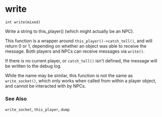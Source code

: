 # write

`int write(mixed)`

Write a string to this_player() (which might actually be an NPC).

This function is a wrapper around `this_player()->catch_tell()`, and will 
return 0 or 1, depending on whether an object was able to receive the message. 
Both players and NPCs can receive messages via `write()`.

If there is no current player, or `catch_tell()` isn't defined, the message will
be written to the debug log.

While the name may be similar, this function is not the same as `write_socket()`,
which only works when called from within a player object, and cannot be interacted
with by NPCs.

### See Also

`write_socket`, `this_player`, `dump`